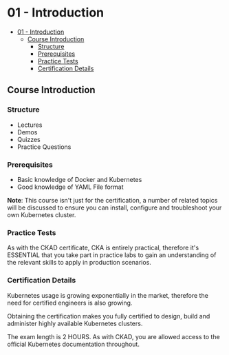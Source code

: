 # 01 - Introduction

- [01 - Introduction](#01---introduction)
  - [Course Introduction](#course-introduction)
    - [Structure](#structure)
    - [Prerequisites](#prerequisites)
    - [Practice Tests](#practice-tests)
    - [Certification Details](#certification-details)

## Course Introduction

### Structure

- Lectures
- Demos
- Quizzes
- Practice Questions

### Prerequisites

- Basic knowledge of Docker and Kubernetes
- Good knowledge of YAML File format

**Note**: This course isn't just for the certification, a number of related topics will be discussed to ensure you can install, configure and troubleshoot your own Kubernetes cluster.

### Practice Tests

As with the CKAD certificate, CKA is entirely practical, therefore it's ESSENTIAL that you take part in practice labs to gain an understanding of the relevant skills to apply in production scenarios.

### Certification Details

Kubernetes usage is growing exponentially in the market, therefore the need for certified engineers is also growing.

Obtaining the certification makes you fully certified to design, build and administer highly available Kubernetes clusters.

The exam length is 2 HOURS. As with CKAD, you are allowed access to the official Kubernetes documentation throughout.

